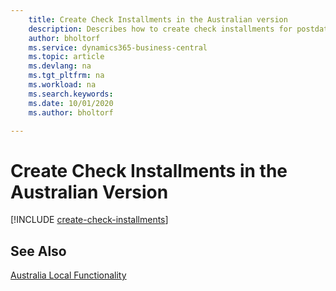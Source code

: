 ```yaml
---
    title: Create Check Installments in the Australian version
    description: Describes how to create check installments for postdated checks, define the number of installments that a payment will be divided into, the percent of interest, and the period in which the checks will be created in the Australian version.
    author: bholtorf
    ms.service: dynamics365-business-central
    ms.topic: article
    ms.devlang: na
    ms.tgt_pltfrm: na
    ms.workload: na
    ms.search.keywords:
    ms.date: 10/01/2020
    ms.author: bholtorf

---
```

# Create Check Installments in the Australian Version

[!INCLUDE [create-check-installments](../includes/AUNZ/create-check-installments.md)]

## See Also

[Australia Local Functionality](australia-local-functionality.md)
